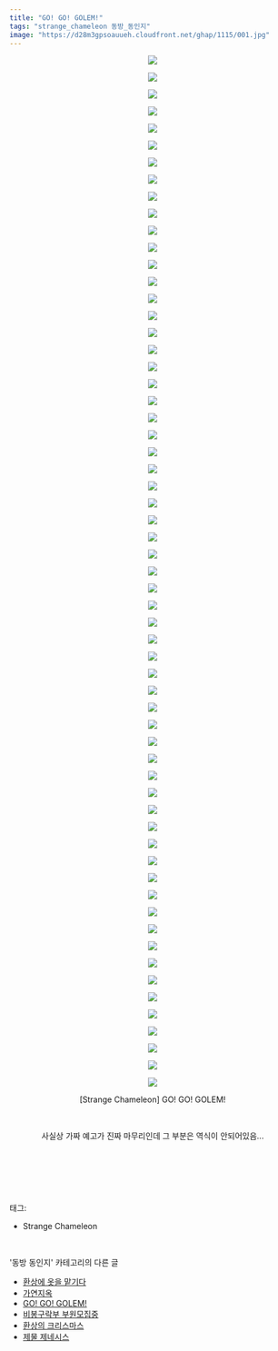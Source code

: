 ```yaml
---
title: "GO! GO! GOLEM!"
tags: "strange_chameleon 동방_동인지"
image: "https://d28m3gpsoauueh.cloudfront.net/ghap/1115/001.jpg"
---
```

<div class="article">
<p style="text-align: center; clear: none; float: none;"><img src="{{ site.imgserver4 }}/ghap/1115/001.jpg"/></p>
<p style="text-align: center; clear: none; float: none;"><img src="{{ site.imgserver4 }}/ghap/1115/002.jpg"/></p>
<p style="text-align: center; clear: none; float: none;"><img src="{{ site.imgserver4 }}/ghap/1115/003.jpg"/></p>
<p style="text-align: center; clear: none; float: none;"><img src="{{ site.imgserver4 }}/ghap/1115/004.jpg"/></p>
<p style="text-align: center; clear: none; float: none;"><img src="{{ site.imgserver4 }}/ghap/1115/005.jpg"/></p>
<p style="text-align: center; clear: none; float: none;"><img src="{{ site.imgserver4 }}/ghap/1115/006.jpg"/></p>
<p style="text-align: center; clear: none; float: none;"><img src="{{ site.imgserver4 }}/ghap/1115/007.jpg"/></p>
<p style="text-align: center; clear: none; float: none;"><img src="{{ site.imgserver4 }}/ghap/1115/008.jpg"/></p>
<p style="text-align: center; clear: none; float: none;"><img src="{{ site.imgserver4 }}/ghap/1115/009.jpg"/></p>
<p style="text-align: center; clear: none; float: none;"><img src="{{ site.imgserver4 }}/ghap/1115/010.jpg"/></p>
<p style="text-align: center; clear: none; float: none;"><img src="{{ site.imgserver4 }}/ghap/1115/011.jpg"/></p>
<p style="text-align: center; clear: none; float: none;"><img src="{{ site.imgserver4 }}/ghap/1115/012.jpg"/></p>
<p style="text-align: center; clear: none; float: none;"><img src="{{ site.imgserver4 }}/ghap/1115/013.jpg"/></p>
<p style="text-align: center; clear: none; float: none;"><img src="{{ site.imgserver4 }}/ghap/1115/014.jpg"/></p>
<p style="text-align: center; clear: none; float: none;"><img src="{{ site.imgserver4 }}/ghap/1115/015.jpg"/></p>
<p style="text-align: center; clear: none; float: none;"><img src="{{ site.imgserver4 }}/ghap/1115/016.jpg"/></p>
<p style="text-align: center; clear: none; float: none;"><img src="{{ site.imgserver4 }}/ghap/1115/017.jpg"/></p>
<p style="text-align: center; clear: none; float: none;"><img src="{{ site.imgserver4 }}/ghap/1115/018.jpg"/></p>
<p style="text-align: center; clear: none; float: none;"><img src="{{ site.imgserver4 }}/ghap/1115/019.jpg"/></p>
<p style="text-align: center; clear: none; float: none;"><img src="{{ site.imgserver4 }}/ghap/1115/020.jpg"/></p>
<p style="text-align: center; clear: none; float: none;"><img src="{{ site.imgserver4 }}/ghap/1115/021.jpg"/></p>
<p style="text-align: center; clear: none; float: none;"><img src="{{ site.imgserver4 }}/ghap/1115/022.jpg"/></p>
<p style="text-align: center; clear: none; float: none;"><img src="{{ site.imgserver4 }}/ghap/1115/023.jpg"/></p>
<p style="text-align: center; clear: none; float: none;"><img src="{{ site.imgserver4 }}/ghap/1115/024.jpg"/></p>
<p style="text-align: center; clear: none; float: none;"><img src="{{ site.imgserver4 }}/ghap/1115/025.jpg"/></p>
<p style="text-align: center; clear: none; float: none;"><img src="{{ site.imgserver4 }}/ghap/1115/026.jpg"/></p>
<p style="text-align: center; clear: none; float: none;"><img src="{{ site.imgserver4 }}/ghap/1115/027.jpg"/></p>
<p style="text-align: center; clear: none; float: none;"><img src="{{ site.imgserver4 }}/ghap/1115/028.jpg"/></p>
<p style="text-align: center; clear: none; float: none;"><img src="{{ site.imgserver4 }}/ghap/1115/029.jpg"/></p>
<p style="text-align: center; clear: none; float: none;"><img src="{{ site.imgserver4 }}/ghap/1115/030.jpg"/></p>
<p style="text-align: center; clear: none; float: none;"><img src="{{ site.imgserver4 }}/ghap/1115/031.jpg"/></p>
<p style="text-align: center; clear: none; float: none;"><img src="{{ site.imgserver4 }}/ghap/1115/032.jpg"/></p>
<p style="text-align: center; clear: none; float: none;"><img src="{{ site.imgserver4 }}/ghap/1115/033.jpg"/></p>
<p style="text-align: center; clear: none; float: none;"><img src="{{ site.imgserver4 }}/ghap/1115/034.jpg"/></p>
<p style="text-align: center; clear: none; float: none;"><img src="{{ site.imgserver4 }}/ghap/1115/035.jpg"/></p>
<p style="text-align: center; clear: none; float: none;"><img src="{{ site.imgserver4 }}/ghap/1115/036.jpg"/></p>
<p style="text-align: center; clear: none; float: none;"><img src="{{ site.imgserver4 }}/ghap/1115/037.jpg"/></p>
<p style="text-align: center; clear: none; float: none;"><img src="{{ site.imgserver4 }}/ghap/1115/038.jpg"/></p>
<p style="text-align: center; clear: none; float: none;"><img src="{{ site.imgserver4 }}/ghap/1115/039.jpg"/></p>
<p style="text-align: center; clear: none; float: none;"><img src="{{ site.imgserver4 }}/ghap/1115/040.jpg"/></p>
<p style="text-align: center; clear: none; float: none;"><img src="{{ site.imgserver4 }}/ghap/1115/041.jpg"/></p>
<p style="text-align: center; clear: none; float: none;"><img src="{{ site.imgserver4 }}/ghap/1115/042.jpg"/></p>
<p style="text-align: center; clear: none; float: none;"><img src="{{ site.imgserver4 }}/ghap/1115/043.jpg"/></p>
<p style="text-align: center; clear: none; float: none;"><img src="{{ site.imgserver4 }}/ghap/1115/044.jpg"/></p>
<p style="text-align: center; clear: none; float: none;"><img src="{{ site.imgserver4 }}/ghap/1115/045.jpg"/></p>
<p style="text-align: center; clear: none; float: none;"><img src="{{ site.imgserver4 }}/ghap/1115/046.jpg"/></p>
<p style="text-align: center; clear: none; float: none;"><img src="{{ site.imgserver4 }}/ghap/1115/047.jpg"/></p>
<p style="text-align: center; clear: none; float: none;"><img src="{{ site.imgserver4 }}/ghap/1115/048.jpg"/></p>
<p style="text-align: center; clear: none; float: none;"><img src="{{ site.imgserver4 }}/ghap/1115/049.jpg"/></p>
<p style="text-align: center; clear: none; float: none;"><img src="{{ site.imgserver4 }}/ghap/1115/050.jpg"/></p>
<p style="text-align: center; clear: none; float: none;"><img src="{{ site.imgserver4 }}/ghap/1115/051.jpg"/></p>
<p style="text-align: center; clear: none; float: none;"><img src="{{ site.imgserver4 }}/ghap/1115/052.jpg"/></p>
<p style="text-align: center; clear: none; float: none;"><img src="{{ site.imgserver4 }}/ghap/1115/053.jpg"/></p>
<p style="text-align: center; clear: none; float: none;"><img src="{{ site.imgserver4 }}/ghap/1115/054.jpg"/></p>
<p style="text-align: center; clear: none; float: none;"><img src="{{ site.imgserver4 }}/ghap/1115/055.jpg"/></p>
<p style="text-align: center; clear: none; float: none;"><img src="{{ site.imgserver4 }}/ghap/1115/056.jpg"/></p>
<p style="text-align: center; clear: none; float: none;"><img src="{{ site.imgserver4 }}/ghap/1115/057.jpg"/></p>
<p style="text-align: center; clear: none; float: none;"><img src="{{ site.imgserver4 }}/ghap/1115/058.jpg"/></p>
<p style="text-align: center; clear: none; float: none;"><img src="{{ site.imgserver4 }}/ghap/1115/059.jpg"/></p>
<p style="text-align: center; clear: none; float: none;"><img src="{{ site.imgserver4 }}/ghap/1115/060.jpg"/></p>
<p style="text-align: center; clear: none; float: none;"><img src="{{ site.imgserver4 }}/ghap/1115/061.jpg"/></p>
<p style="text-align: center; clear: none; float: none;">[Strange Chameleon] GO! GO! GOLEM!</p>
<p style="text-align: center; clear: none; float: none;"><br/></p>
<p style="text-align: center; clear: none; float: none;">사실상 가짜 예고가 진짜 마무리인데 그 부분은 역식이 안되어있음...</p>
<p style="text-align: center; clear: none; float: none;"><br/></p>
<p><br/></p>
</div><br/>
<div class="tagTrail">
<p>태그: </p>
<ul>
<li>Strange Chameleon</li>
</ul>
</div><br/>
<div class="another">
<p>'동방 동인지' 카테고리의 다른 글</p>
<ul>
<li><a href="/ghap_1117">환상에 옷을 맡기다</a></li>
<li><a href="/ghap_1116">가연지옥</a></li>
<li><a href="/ghap_1115">GO! GO! GOLEM!</a></li>
<li><a href="/ghap_1114">비봉구락부 부원모집중</a></li>
<li><a href="/ghap_1113">환상의 크리스마스</a></li>
<li><a href="/ghap_1111">제물 제네시스</a></li>
</ul>
</div><br/>
<div class="cb_module cb_fluid">
<div class="cb_wrt cb_profile">
</div><!-- commentList close -->
</div><br/>

